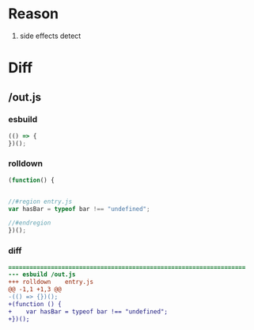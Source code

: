 # Reason
1. side effects detect
# Diff
## /out.js
### esbuild
```js
(() => {
})();
```
### rolldown
```js
(function() {


//#region entry.js
var hasBar = typeof bar !== "undefined";

//#endregion
})();
```
### diff
```diff
===================================================================
--- esbuild	/out.js
+++ rolldown	entry.js
@@ -1,1 +1,3 @@
-(() => {})();
+(function () {
+    var hasBar = typeof bar !== "undefined";
+})();

```
